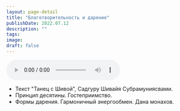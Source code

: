 ```yaml
---
layout: page-detail
title: "Благотворительность и дарение"
publishDate: 2022.07.12
description: ""
tags:
image:
draft: false
---
```


<audio title="2022.07.12 - Благотворительность и дарение.mp3" src="/upload/iblock/480/48076ae2f04655f62d818110fc516d61.mp3" controls=""></audio>

* Текст "Танец с Шивой", Садгуру Шивайя Субрамуниясвами.
* Принцип десятины. Гостеприимство.
* Формы дарения. Гармоничный энергообмен. Дана монахов.

  
